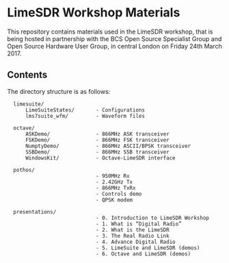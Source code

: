 # LimeSDR Workshop Materials

This repository contains materials used in the LimeSDR workshop, that is being hosted in partnership with the BCS Open Source Specialist Group and Open Source Hardware User Group, in central London on Friday 24th March 2017.

## Contents

The directory structure is as follows:

         
      limesuite/                 
          LimeSuiteStates/       - Configurations
          lms7suite_wfm/         - Waveform files

      octave/
          ASKDemo/               - 866MHz ASK transceiver
          FSKDemo/               - 866MHz FSK transceiver 
          NumptyDemo/            - 866MHz ASCII/BPSK transceiver
          SSBDemo/               - 866MHz SSB transceiver
          WindowsKit/            - Octave-LimeSDR interface

      pothos/
                                 - 950MHz Rx
                                 - 2.42GHz Tx
                                 - 866MHz TxRx
                                 - Controls demo
                                 - QPSK modem

      presentations/
                                 - 0. Introduction to LimeSDR Workshop
                                 - 1. What is “Digital Radio”
                                 - 2. What is the LimeSDR
                                 - 3. The Real Radio Link
                                 - 4. Advance Digital Radio
                                 - 5. LimeSuite and LimeSDR (demos)
                                 - 6. Octave and LimeSDR (demos) 
